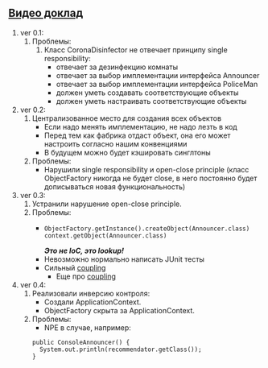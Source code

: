 ## [Видео доклад](https://www.youtube.com/watch?v=rd6wxPzXQvo)

1. ver 0.1:
   1. Проблемы:
      1. Класс CoronaDisinfector не отвечает принципу single responsibility:
         * отвечает за дезинфекцию комнаты
         * отвечает за выбор имплементации интерфейса Announcer
         * отвечает за выбор имплементации интерфейса PoliceMan
         * должен уметь создавать соответствующие объекты
         * должен уметь настраивать соответствующие объекты
2. ver 0.2:
   1. Централизованное место для создания всех объектов
      * Если надо менять имплементацию, не надо лезть в код
      * Перед тем как фабрика отдаст объект, она его может настроить согласно нашим конвенциями
      * В будущем можно будет кэшировать синглтоны
   2. Проблемы:
      * Нарушили single responsibility и open-close principle (класс ObjectFactory никогда не будет close, в него
        постоянно будет дописываться новая функциональность)
3. ver 0.3:
   1. Устранили нарушение open-close principle.
   2. Проблемы:
      * ```
        ObjectFactory.getInstance().createObject(Announcer.class)
        context.getObject(Announcer.class)
        ```
        ***Это не IoC, это lookup!***
      * Невозможно нормально написать JUnit тесты
      * Сильный [coupling](https://ru.wikipedia.org/wiki/%D0%97%D0%B0%D1%86%D0%B5%D0%BF%D0%BB%D0%B5%D0%BD%D0%B8%D0%B5_(%D0%BF%D1%80%D0%BE%D0%B3%D1%80%D0%B0%D0%BC%D0%BC%D0%B8%D1%80%D0%BE%D0%B2%D0%B0%D0%BD%D0%B8%D0%B5)#:~:text=%D0%97%D0%B0%D1%86%D0%B5%D0%BF%D0%BB%D0%B5%D0%BD%D0%B8%D0%B5%2C%20%D1%81%D1%86%D0%B5%D0%BF%D0%BB%D0%B5%D0%BD%D0%B8%D0%B5%2C%20%D1%81%D0%B2%D1%8F%D0%B7%D0%B0%D0%BD%D0%BD%D0%BE%D1%81%D1%82%D1%8C%2C%20%D1%81%D0%BE%D0%BF%D1%80%D1%8F%D0%B6%D0%B5%D0%BD%D0%B8%D0%B5,%D0%B2%D0%B7%D0%B0%D0%B8%D0%BC%D0%BE%D0%B7%D0%B0%D0%B2%D0%B8%D1%81%D0%B8%D0%BC%D1%8B%20%D1%80%D0%B0%D0%B7%D0%BD%D1%8B%D0%B5%20%D0%BF%D0%BE%D0%B4%D0%BF%D1%80%D0%BE%D0%B3%D1%80%D0%B0%D0%BC%D0%BC%D1%8B%20%D0%B8%D0%BB%D0%B8%20%D0%BC%D0%BE%D0%B4%D1%83%D0%BB%D0%B8.)
        * Еще про [coupling](https://habr.com/ru/articles/568216/)
4. ver 0.4:
   1. Реализовали инверсию контроля:
      * Создали ApplicationContext.
      * ObjectFactory скрыта за ApplicationContext.
   2. Проблемы:
      * NPE в случае, например:
      ```
      public ConsoleAnnouncer() {
        System.out.println(recommendator.getClass());
      }
      ```